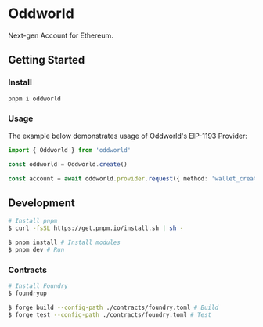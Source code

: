 # Oddworld

Next-gen Account for Ethereum.

## Getting Started

### Install

```bash
pnpm i oddworld
```

### Usage

The example below demonstrates usage of Oddworld's EIP-1193 Provider:

```ts twoslash
import { Oddworld } from 'oddworld'

const oddworld = Oddworld.create()

const account = await oddworld.provider.request({ method: 'wallet_createAccount' })
```

## Development

```bash
# Install pnpm
$ curl -fsSL https://get.pnpm.io/install.sh | sh - 

$ pnpm install # Install modules
$ pnpm dev # Run
```

### Contracts

```bash
# Install Foundry
$ foundryup

$ forge build --config-path ./contracts/foundry.toml # Build
$ forge test --config-path ./contracts/foundry.toml # Test
```